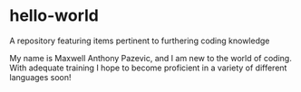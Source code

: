 # hello-world
A repository featuring items pertinent to furthering coding knowledge

My name is Maxwell Anthony Pazevic, and I am new to the world of coding. With adequate training I hope to become proficient in a variety of different languages soon!
